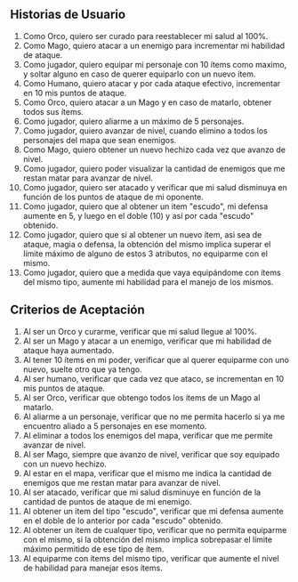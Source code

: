 ## Historias de Usuario ##

1. Como Orco, quiero ser curado para reestablecer mi salud al 100%.
2. Como Mago, quiero atacar a un enemigo para incrementar mi habilidad de ataque.
3. Como jugador, quiero equipar mi personaje con 10 ítems como maximo, y soltar alguno en caso de querer equiparlo
con un nuevo ítem.
4. Como Humano, quiero atacar y por cada ataque efectivo, incrementar en 10 mis puntos de ataque.
5. Como Orco, quiero atacar a un Mago y en caso de matarlo, obtener todos sus ítems.
6. Como jugador, quiero aliarme a un máximo de 5 personajes.
7. Como jugador, quiero avanzar de nivel, cuando elimino a todos los personajes del mapa que sean enemigos.
8. Como Mago, quiero obtener un nuevo hechizo cada vez que avanzo de nivel.
9. Como jugador, quiero poder visualizar la cantidad de enemigos que me restan matar para avanzar de nivel.
10. Como jugador, quiero ser atacado y verificar que mi salud disminuya en función de los puntos de ataque de mi oponente.
11. Como jugador, quiero que al obtener un item "escudo", mi defensa aumente en 5, y luego en el doble (10) y así por cada
"escudo" obtenido.
12. Como jugador, quiero que si al obtener un nuevo ítem, asi sea de ataque, magia o defensa, la obtención del mismo
implica superar el límite máximo de alguno de estos 3 atributos, no equiparme con el mismo.
13. Como jugador, quiero que a medida que vaya equipándome con ítems del mismo tipo, aumente mi habilidad para el manejo
de los mismos.

## Criterios de Aceptación ##

1. Al ser un Orco y curarme, verificar que mi salud llegue al 100%.
2. Al ser un Mago y atacar a un enemigo, verificar que mi habilidad de ataque haya aumentado.
3. Al tener 10 ítems en mi poder, verificar que al querer equiparme con uno nuevo, suelte otro que ya tengo.
4. Al ser humano, verificar que cada vez que ataco, se incrementan en 10 mis puntos de ataque.
5. Al ser Orco, verificar que obtengo todos los ítems de un Mago al matarlo.
6. Al aliarme a un personaje, verificar que no me permita hacerlo si ya me encuentro aliado a 5 personajes en ese momento.
7. Al eliminar a todos los enemigos del mapa, verificar que me permite avanzar de nivel.
8. Al ser Mago, siempre que avanzo de nivel, verificar que soy equipado con un nuevo hechizo.
9. Al estar en el mapa, verificar que el mismo me indica la cantidad de enemigos que me restan matar para avanzar de nivel.
10. Al ser atacado, verificar que mi salud disminuye en función de la cantidad de puntos de ataque de mi enemigo.
11. Al obtener un ítem del tipo "escudo", verificar que mi defensa aumente en el doble de lo anterior por cada "escudo" obtenido.
12. Al obtener un ítem de cualquer tipo, verificar que no permita equiparme con el mismo, si la obtención del mismo implica sobrepasar el límite máximo
permitido de ese tipo de ítem.
13. Al equiparme con ítems del mismo tipo, verificar que aumente el nivel de habilidad para manejar esos ítems.